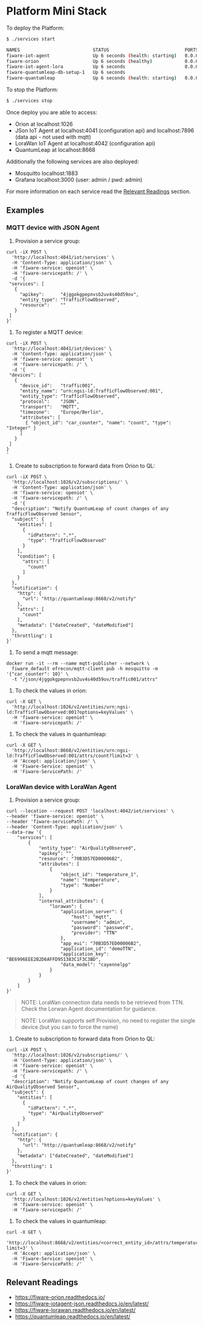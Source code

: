 # Platform Mini Stack

To deploy the Platform:

```bash
$ ./services start

NAMES                           STATUS                            PORTS
fiware-iot-agent                Up 6 seconds (health: starting)   0.0.0.0:4041->4041/tcp, 0.0.0.0:7896->7896/tcp
fiware-orion                    Up 6 seconds (healthy)            0.0.0.0:1026->1026/tcp
fiware-iot-agent-lora           Up 6 seconds                      0.0.0.0:4042->4041/tcp
fiware-quantumleap-db-setup-1   Up 6 seconds                      
fiware-quantumleap              Up 6 seconds (health: starting)   0.0.0.0:8668->8668/tcp
```

To stop the Platform:

```bash
$ ./services stop
```

Once deploy you are able to access:
- Orion at localhost:1026
- JSon IoT Agent at localhost:4041 (configuration api) and localhost:7896 (data api - not used with mqtt)
- LoraWan IoT Agent at localhost:4042 (configuration api)
- QuantumLeap at localhost:8668

Additionally the following services are also deployed:
- Mosquitto localhost:1883
- Grafana localhost:3000 (user: admin / pwd: admin)

For more information on each service read the [Relevant Readings](#Relevant_Readings) section.

## Examples 

### MQTT device with JSON Agent

1. Provision a service group:

  ```
  curl -iX POST \
    'http://localhost:4041/iot/services' \
    -H 'Content-Type: application/json' \
    -H 'fiware-service: openiot' \
    -H 'fiware-servicepath: /' \
    -d '{
   "services": [
     {
       "apikey":      "4jggokgpepnvsb2uv4s40d59ov",
       "entity_type": "TrafficFlowObserved",
       "resource":    ""
     }
   ]
  }'
  ```

1. To register a MQTT device:

  ```
  curl -iX POST \
    'http://localhost:4041/iot/devices' \
    -H 'Content-Type: application/json' \
    -H 'fiware-service: openiot' \
    -H 'fiware-servicepath: /' \
    -d '{
   "devices": [
     {
       "device_id":   "traffic001",
       "entity_name": "urn:ngsi-ld:TrafficFlowObserved:001",
       "entity_type": "TrafficFlowObserved",
       "protocol":    "JSON",
       "transport":   "MQTT",
       "timezone":    "Europe/Berlin",
       "attributes": [
         { "object_id": "car_counter", "name": "count", "type": "Integer" }
       ]
     }
   ]
  }
  '
  ```

1. Create to subscription to forward data from Orion to QL:

  ```
  curl -iX POST \
    'http://localhost:1026/v2/subscriptions/' \
    -H 'Content-Type: application/json' \
    -H 'fiware-service: openiot' \
    -H 'fiware-servicepath: /' \
    -d '{
    "description": "Notify QuantumLeap of count changes of any TrafficFlowObserved Sensor",
    "subject": {
      "entities": [
        {
          "idPattern": ".*",
          "type": "TrafficFlowObserved"
        }
      ],
      "condition": {
        "attrs": [
          "count"
        ]
      }
    },
    "notification": {
      "http": {
        "url": "http://quantumleap:8668/v2/notify"
      },
      "attrs": [
        "count"
      ],
      "metadata": ["dateCreated", "dateModified"]
    },
    "throttling": 1
  }'
  ```


1. To send a mqtt message:

  ```
  docker run -it --rm --name mqtt-publisher --network \
    fiware_default efrecon/mqtt-client pub -h mosquitto -m '{"car_counter": 10}' \
    -t "/json/4jggokgpepnvsb2uv4s40d59ov/traffic001/attrs"
  ```

1. To check the values in orion:

  ```
  curl -X GET \
    'http://localhost:1026/v2/entities/urn:ngsi-ld:TrafficFlowObserved:001?options=keyValues' \
    -H 'fiware-service: openiot' \
    -H 'fiware-servicepath: /'
  ```

1. To check the values in quantumleap:

  ```
  curl -X GET \
    'http://localhost:8668/v2/entities/urn:ngsi-ld:TrafficFlowObserved:001/attrs/count?limit=3' \
    -H 'Accept: application/json' \
    -H 'Fiware-Service: openiot' \
    -H 'Fiware-ServicePath: /'
  ```

### LoraWan device with LoraWan Agent

1. Provision a service group:

  ```
  curl --location --request POST 'localhost:4042/iot/services' \
  --header 'fiware-service: openiot' \
  --header 'fiware-servicePath: /' \
  --header 'Content-Type: application/json' \
  --data-raw '{
      "services": [
          {
              "entity_type": "AirQualityObserved",
              "apikey": "",
              "resource": "70B3D57ED00006B2",
              "attributes": [
                  {
                      "object_id": "temperature_1",
                      "name": "temperature",
                      "type": "Number"
                  }
              ],
              "internal_attributes": {
                  "lorawan": {
                      "application_server": {
                          "host": "mqtt",
                          "username": "admin",
                          "password": "password",
                          "provider": "TTN"
                      },
                      "app_eui": "70B3D57ED00006B2",
                      "application_id": "demoTTN",
                      "application_key": "BE6996EEE2B2D6AFFD951383C1F3C3BD",
                      "data_model": "cayennelpp"
                  }
              }
          }
      ]
  }'
  ```

> NOTE: LoraWan connection data needs to be retrieved from TTN. Check the
Lorwan Agent documentation for guidance.

> NOTE: LoraWan supports self Provision, no
need to register the single device (but you can to force the name)

1. Create to subscription to forward data from Orion to QL:

  ```
  curl -iX POST \
    'http://localhost:1026/v2/subscriptions/' \
    -H 'Content-Type: application/json' \
    -H 'fiware-service: openiot' \
    -H 'fiware-servicepath: /' \
    -d '{
    "description": "Notify QuantumLeap of count changes of any AirQualityObserved Sensor",
    "subject": {
      "entities": [
        {
          "idPattern": ".*",
          "type": "AirQualityObserved"
        }
      ]
    },
    "notification": {
      "http": {
        "url": "http://quantumleap:8668/v2/notify"
      },
      "metadata": ["dateCreated", "dateModified"]
    },
    "throttling": 1
  }'
  ```


1. To check the values in orion:

  ```
  curl -X GET \
    'http://localhost:1026/v2/entities?options=keyValues' \
    -H 'fiware-service: openiot' \
    -H 'fiware-servicepath: /'
  ```

1. To check the values in quantumleap:

  ```
  curl -X GET \
    'http://localhost:8668/v2/entities/<correct_entity_id>/attrs/temperature?limit=3' \
    -H 'Accept: application/json' \
    -H 'Fiware-Service: openiot' \
    -H 'Fiware-ServicePath: /'
  ```

## Relevant Readings
- https://fiware-orion.readthedocs.io/
- https://fiware-iotagent-json.readthedocs.io/en/latest/
- https://fiware-lorawan.readthedocs.io/en/latest/
- https://quantumleap.readthedocs.io/en/latest/
